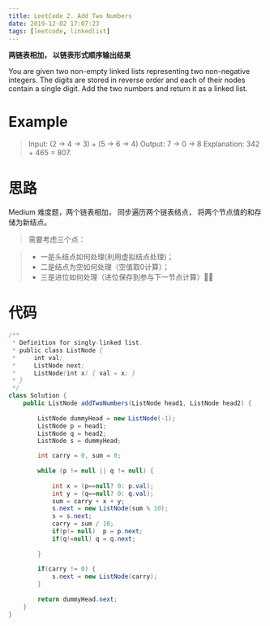 ```yaml
---
title: LeetCode 2. Add Two Numbers
date: 2019-12-02 17:07:23
tags: [leetcode, linkedlist]
---
```


**两链表相加， 以链表形式顺序输出结果**

<!-- more -->

You are given two non-empty linked lists representing two non-negative integers. The digits are stored in reverse order and each of their nodes contain a single digit. Add the two numbers and return it as a linked list.

# Example

> Input: (2 -> 4 -> 3) + (5 -> 6 -> 4)
> Output: 7 -> 0 -> 8
> Explanation: 342 + 465 = 807.


# 思路
Medium 难度题，两个链表相加， 同步遍历两个链表结点， 将两个节点值的和存储为新结点。

> 需要考虑三个点：

> * 一是头结点如何处理(利用虚拟结点处理)；
> * 二是结点为空如何处理（空值取0计算）；
> * 三是进位如何处理（进位保存到参与下一节点计算）

# 代码

```java
/**
 * Definition for singly-linked list.
 * public class ListNode {
 *     int val;
 *     ListNode next;
 *     ListNode(int x) { val = x; }
 * }
 */
class Solution {
    public ListNode addTwoNumbers(ListNode head1, ListNode head2) {
    
        ListNode dummyHead = new ListNode(-1);
        ListNode p = head1;
        ListNode q = head2;
        ListNode s = dummyHead;

        int carry = 0, sum = 0;
        
        while (p != null || q != null) {
        
            int x = (p==null? 0: p.val);
            int y = (q==null? 0: q.val);
            sum = carry + x + y;
            s.next = new ListNode(sum % 10);
            s = s.next;
            carry = sum / 10;
            if(p!= null)  p = p.next;
            if(q!=null) q = q.next;
            
        }
        
        if(carry != 0) {
            s.next = new ListNode(carry);
        }
        
        return dummyHead.next;
    }
}
```
